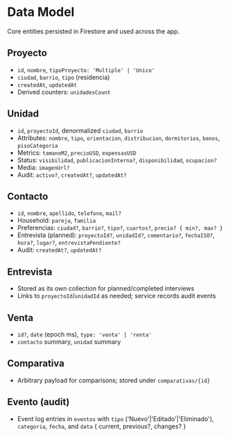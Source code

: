 # Data Model

Core entities persisted in Firestore and used across the app.

## Proyecto
- `id`, `nombre`, `tipoProyecto: 'Multiple' | 'Unico'`
- `ciudad`, `barrio`, `tipo` (residencia)
- `createdAt`, `updatedAt`
- Derived counters: `unidadesCount`

## Unidad
- `id`, `proyectoId`, denormalized `ciudad`, `barrio`
- Attributes: `nombre`, `tipo`, `orientacion`, `distribucion`, `dormitorios`, `banos`, `pisoCategoria`
- Metrics: `tamanoM2`, `precioUSD`, `expensasUSD`
- Status: `visibilidad`, `publicacionInterna?`, `disponibilidad`, `ocupacion?`
- Media: `imagenUrl?`
- Audit: `activo?`, `createdAt?`, `updatedAt?`

## Contacto
- `id`, `nombre`, `apellido`, `telefono`, `mail?`
- Household: `pareja`, `familia`
- Preferencias: `ciudad?`, `barrio?`, `tipo?`, `cuartos?`, `precio? { min?, max? }`
- Entrevista (planned): `proyectoId?`, `unidadId?`, `comentario?`, `fechaISO?`, `hora?`, `lugar?`, `entrevistaPendiente?`
- Audit: `createdAt?`, `updatedAt?`

## Entrevista
- Stored as its own collection for planned/completed interviews
- Links to `proyectoId`/`unidadId` as needed; service records audit events

## Venta
- `id?`, `date` (epoch ms), `type: 'venta' | 'renta'`
- `contacto` summary, `unidad` summary

## Comparativa
- Arbitrary payload for comparisons; stored under `comparativas/{id}`

## Evento (audit)
- Event log entries in `eventos` with `tipo` ('Nuevo'|'Editado'|'Eliminado'), `categoria`, `fecha`, and `data` { current, previous?, changes? }
